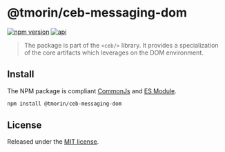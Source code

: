 # @tmorin/ceb-messaging-dom

[![npm version](https://badge.fury.io/js/%40tmorin%2Fceb-messaging-dom.svg)](https://badge.fury.io/js/%40tmorin%2Fceb-messaging-dom)
[![api](https://img.shields.io/badge/-api-informational.svg)](https://tmorin.github.io/ceb/api/modules/_tmorin_ceb_messaging_dom.html)

> The package is part of the `<ceb/>` library.
> It provides a specialization of the core artifacts which leverages on the DOM environment.

## Install

The NPM package is compliant [CommonJs](https://flaviocopes.com/commonjs) and [ES Module](https://flaviocopes.com/es-modules).

```bash
npm install @tmorin/ceb-messaging-dom
```

## License

Released under the [MIT license].

[Custom Elements (v1)]: https://html.spec.whatwg.org/multipage/custom-elements.html
[MIT license]: http://opensource.org/licenses/MIT
